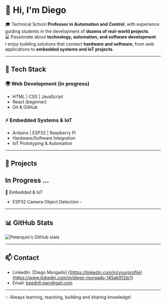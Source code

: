 # 👋 Hi, I'm Diego

🎓 Technical School **Professor in Automation and Control**, with experience guiding students in the development of **dozens of real-world projects**.  
💻 Passionate about **technology, automation, and software development**.  
I enjoy building solutions that connect **hardware and software**, from web applications to **embedded systems and IoT projects**.  

---

## 🚀 Tech Stack

### 🌍 Web Development (in progress)
- HTML | CSS | JavaScript  
- React (beginner)  
- Git & GitHub  

### ⚡ Embedded Systems & IoT
- Arduino | ESP32 | Raspberry Pi  
- Hardware/Software Integration  
- IoT Prototyping & Automation  

---

## 📂 Projects

## In Progress ...

🔹 Embedded & IoT  
- ESP32 Camera Object Detection -  

---

## 📊 GitHub Stats
![Peterquio's GitHub stats](https://github-readme-stats.vercel.app/api?username=peterquio&show_icons=true&theme=tokyonight)

---

## 📫 Contact
- LinkedIn: [Diego Morgado] ([https://linkedin.com/in/yourprofile](https://www.linkedin.com/in/diego-morgado-145ab912b/])  
- Email: beedrill.pwn@gail.com  

---
✨ Always learning, teaching, building and sharing knowledge!
